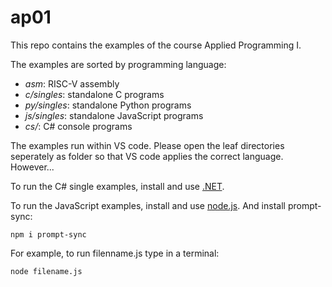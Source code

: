 # ap01
This repo contains the examples of the course Applied Programming I. 

The examples are sorted by programming language:
* *asm*: RISC-V assembly 
* *c/singles*: standalone C programs
* *py/singles*: standalone Python programs
* *js/singles*: standalone JavaScript programs
* *cs/*: C# console programs

The examples run within VS code. Please open the leaf directories seperately as folder so that VS code applies the correct language. However... 

To run the C# single examples, install and use [.NET](https://dotnet.microsoft.com/). 

To run the JavaScript examples, install and use [node.js](https://nodejs.org). And install prompt-sync: 
```
npm i prompt-sync
```

For example, to run filenname.js type in a terminal: 
```
node filename.js
```
